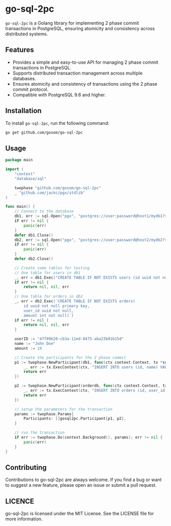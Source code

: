 # go-sql-2pc

`go-sql-2pc` is a Golang library for implementing 2 phase commit transactions in PostgreSQL, ensuring atomicity and consistency across distributed systems.

## Features

- Provides a simple and easy-to-use API for managing 2 phase commit transactions in PostgreSQL.
- Supports distributed transaction management across multiple databases.
- Ensures atomicity and consistency of transactions using the 2 phase commit protocol.
- Compatible with PostgreSQL 9.6 and higher.

## Installation

To install `go-sql-2pc`, run the following command:

```sh
go get github.com/gosom/go-sql-2pc
```

## Usage

```go
package main

import (
	"context"
	"database/sql"

	twophase "github.com/gosom/go-sql-2pc"
	_ "github.com/jackc/pgx/stdlib"
)

func main() {
    // Connect to the database
    db1, err := sql.Open("pgx", "postgres://user:password@host1/mydb1?sslmode=disable")
    if err != nil {
        panic(err)
    }
    defer db1.Close()
    db2, err := sql.Open("pgx", "postgres://user:password@host2/mydb2?sslmode=disable")
    if err != nil {
        panic(err)
    }
    defer db2.Close()

    // Create some tables for testing
    // One table for users in db1
    _, err = db1.Exec("CREATE TABLE IF NOT EXISTS users (id uuid not null primary key, name text)")
    if err != nil {
        return nil, nil, err
    }
    // One table for orders in db2
    _, err = db2.Exec(`CREATE TABLE IF NOT EXISTS orders(
        id uuid not null primary key, 
        user_id uuid not null, 
        amount int not null)`)
    if err != nil {
        return nil, nil, err
    }

    userID := "47f89b20-cb3a-11ed-8475-aba23b81b15d"
    name := "John Doe"
    amount := 10

    // Create the participants for the 2 phase commit
    p1 := twophase.NewParticipant(db1, func(ctx context.Context, tx *sql.Tx) error {
        _, err := tx.ExecContext(ctx, "INSERT INTO users (id, name) VALUES ($1, $2)", userID, name)
        return err
    })

    p2 := twophase.NewParticipant(orderdb, func(ctx context.Context, tx *sql.Tx) error {
        _, err := tx.ExecContext(ctx, "INSERT INTO orders (id, user_id, amount) VALUES ($1, $2, $3)", orderID, userID, amount)
        return err
    })

    // setup the parameters for the transaction
    params := twophase.Params{
        Participants: []gosql2pc.Participant{p1, p2},
    }

    // run the transaction
    if err := twophase.Do(context.Background(), params); err != nil {
        panic(err)
    }
}
```

## Contributing
Contributions to go-sql-2pc are always welcome. If you find a bug or want to suggest a new feature, please open an issue or submit a pull request.


## LICENCE

go-sql-2pc is licensed under the MIT License. See the LICENSE file for more information.



